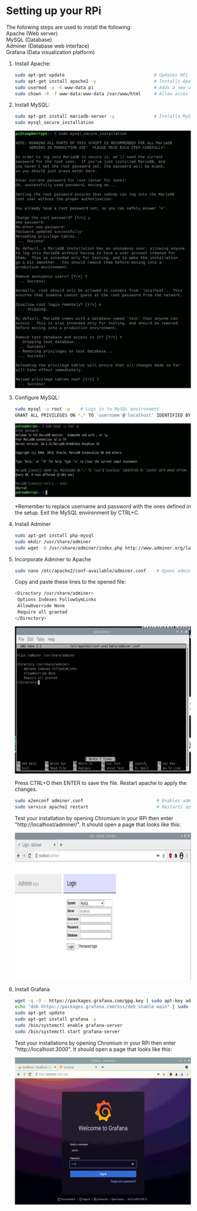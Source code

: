 # Setting up your RPi

The following steps are used to install the following:<br/>
Apache (Web server)<br/>
MySQL (Database)<br/>
Adminer (Database web interface)<br/>
Grafana (Data visualization platform)<br/>

1. Install Apache: <br/>

   ```bash
   sudo apt-get update                                  # Updates RPi
   sudo apt-get install apache2 -y                      # Installs Apache2
   sudo usermod -a -G www-data pi                       # Adds a new user to access the apache directory
   sudo chown -R -f www-data:www-data /var/www/html     # Allow acces to apache directory
   ```

2. Install MySQL: <br/>

   ```bash
   sudo apt-get install mariadb-server -y               # Installs MySQL
   sudo mysql_secure_installation
   ```

   <img height="700" width="500" src="/tutorial_images/mysql.png"/>

3. Configure MySQL: <br/>

   ```bash
   sudo mysql -u root -p    # Logs in to MySQL environment
   GRANT ALL PRIVILEGES ON *.* TO 'username'@'localhost' IDENTIFIED BY 'password' WITH GRANT OPTION;
   ```

   <img height="200" width="650" src="/tutorial_images/mysql_2.png"/>

   \*Remember to replace username and password with the ones defined in the setup.
   Exit the MySQL environment by CTRL+C.

4. Install Adminer <br/>

   ```bash
   sudo apt-get install php-mysql                                                   # Installs php-mysql plugin for enabling adminer
   sudo mkdir /usr/share/adminer                                                    # Creates a new directory for adminer
   sudo wget -O /usr/share/adminer/index.php http://www.adminer.org/latest-en.php   # Downloads the latest version of adminer
   ```

5. Incorporate Adminer to Apache <br/>

   ```bash
   sudo nano /etc/apache2/conf-available/adminer.conf    # Opens adminer.conf using nano text editor
   ```

   Copy and paste these lines to the opened file:

   ```bash
   <Directory /usr/share/adminer>
    Options Indexes FollowSymLinks
    AllowOverride None
    Require all granted
   </Directory>
   ```

    <img height="400" width="700" src="/tutorial_images/adminer_configuration.png"/>

   Press CTRL+O then ENTER to save the file.
   Restart apache to apply the changes.

   ```bash
   sudo a2enconf adminer.conf                            # Enables adminer
   sudo service apache2 restart                          # Restarts apache service
   ```

   Test your installation by opening Chromium in your RPi then enter "http://localhost/adminer/". It should open a page that looks like this:

   <img height="400" width="600" src="/tutorial_images/adminer.png"/>

6. Install Grafana

   ```bash
   wget -q -O - https://packages.grafana.com/gpg.key | sudo apt-key add -
   echo "deb https://packages.grafana.com/oss/deb stable main" | sudo tee -a /etc/apt/sources.list.d/grafana.list
   sudo apt-get update
   sudo apt-get install grafana -y
   sudo /bin/systemctl enable grafana-server
   sudo /bin/systemctl start grafana-server
   ```

   Test your installations by opening Chromium in your RPi then enter "http://localhost:3000". It should open a page that looks like this:

   <img height="400" width="600" src="/tutorial_images/grafana.png"/>
